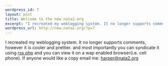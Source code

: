 ```yaml
--- 
wordpress_id: 7
layout: post
title: Welcome to the new nata2.org
excerpt: "I recreated my weblogging system. It no longer supports comments, however it is cooler and prettier. and most importantly you can syndicate it using rss.php and you can view it on a wap enabled browser(i.e. cell phone). If anyone would like a copy email me: harper@nata2.org"
wordpress_url: http://new.nata2.org/?p=7
---
```

I recreated my weblogging system. It no longer supports comments, however it is cooler and prettier. and most importantly you can syndicate it using <a href="http://www.nata2.org/rss.php">rss.php</a> and you can view it on a wap enabled browser(i.e. cell phone). If anyone would like a copy email me: <a href="mailto:harper@nata2.org">harper@nata2.org</a>
